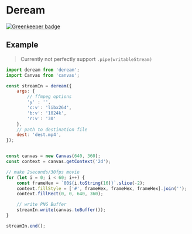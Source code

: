 # Deream

[![Greenkeeper badge](https://badges.greenkeeper.io/Ragg-/deream.svg)](https://greenkeeper.io/)

## Example

> Currently not perfectly support `.pipe(writableStream)`

``` javascript
import deream from 'deream';
import Canvas from 'canvas';

const streamIn = deream({
    args: {
        // ffmpeg options
        'y' : '',
        'c:v': 'libx264',
        'b:v': '1024k',
        'r:v': '30'
    },
    // path to destination file
    dest: 'dest.mp4',
});


const canvas = new Canvas(640, 360);
const context = canvas.getContext('2d');

// make 2seconds/30fps movie
for (let i = 0; i < 60; i++) {
    const frameHex = `00${i.toString(16)}`.slice(-2);
    context.fillStyle = ['#', frameHex, frameHex, frameHex].join('');
    context.fillRect(0, 0, 640, 360);

    // write PNG Buffer
    streamIn.write(canvas.toBuffer());
}

streamIn.end();

```
